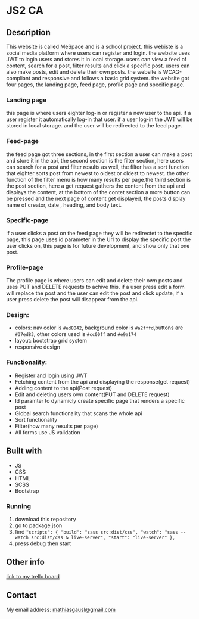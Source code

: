# JS2 CA
## Description
This website is called MeSpace and is a school project. this webiste is a social media platform where users can register and login. the website uses JWT to login users and stores it in local storage. users can view a feed of content, search for a post, filter results and click a specific post. users can also make posts, edit and delete their own posts. the website is WCAG-compliant and responsive and follows a basic grid system. the website got four pages, the landing page, feed page, profile page and specific page.
### Landing page
this page is where users eighter log-in or register a new user to the api. if a user register it automatically log-in that user. if a user log-in the JWT will be stored in local storage. and the user will be redirected to the feed page.
### Feed-page
the feed page got three sections, in the first section a user can make a post and store it in the api, the second section is the filter section, here users can search for a post and filter results as well, the filter has a sort function that eighter sorts post from newest to oldest or oldest to newest. the other function of the filter menu is how many results per page.the third section is the post section, here a get request gathers the content from the api and displays the content, at the bottom of the contet section a more button can be pressed and the next page of content get displayed, the posts display name of creator, date , heading, and body text.
### Specific-page
if a user clicks a post on the feed page they will be redirectet to the specific page, this page uses id parameter in the Url to display the specific post the user clicks on, this page is for future development, and show only that one post.
### Profile-page
The profile page is where users can edit and delete their own posts and uses PUT and DELETE requests to achive this. if a user press edit a form will replace the post and the user can edit the post and click update, if a user press delete the post will disappear from the api.
### Design:
* colors: nav color is `#ed8042`, background color is `#a2fffd`,buttons are `#37ed83`, other colors used is `#cc00ff` and `#e9a174`
* layout: bootstrap grid system
* responsive design
### Functionality:
* Register and login using JWT
* Fetching content from the api and displaying the response(get request)
* Adding content to the api(Post request)
* Edit and deleting users own content(PUT and DELETE request)
* Id paramter to dynamicly create specific page that renders a specific post
* Global search functionality that scans the whole api
* Sort functionality
* Filter(how many results per page)
* All forms use JS validation 
## Built with
* JS
* CSS
* HTML
* SCSS
* Bootstrap
### Running
1. download this repository
2. go to package.json
3. find  `"scripts": {
    "build": "sass src:dist/css",
    "watch": "sass --watch src:dist/css & live-server",
    "start": "live-server"
  },`
4. press debug then start
## Other info
[link to my trello board](https://trello.com/b/4qWMbX9G/js2-ca)
## Contact
My email address: mathiasgausl@gmail.com
